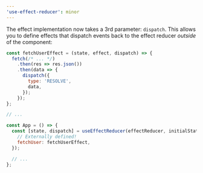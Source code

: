 ```yaml
---
'use-effect-reducer': minor
---
```


The effect implementation now takes a 3rd parameter: `dispatch`. This allows you to define effects that dispatch events back to the effect reducer _outside_ of the component:

```js
const fetchUserEffect = (state, effect, dispatch) => {
  fetch(/* ... */)
    .then(res => res.json())
    .then(data => {
      dispatch({
        type: 'RESOLVE',
        data,
      });
    });
};

// ...

const App = () => {
  const [state, dispatch] = useEffectReducer(effectReducer, initialState, {
    // Externally defined!
    fetchUser: fetchUserEffect,
  });

  // ...
};
```

